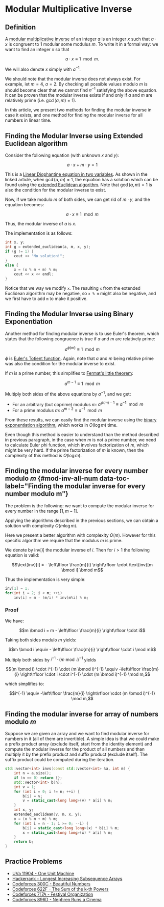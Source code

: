 # Modular Multiplicative Inverse

## Definition

A [modular multiplicative inverse](http://en.wikipedia.org/wiki/Modular_multiplicative_inverse) of an integer $a$ is an integer $x$ such that $a \cdot x$ is congruent to $1$ modular some modulus $m$.
To write it in a formal way: we want to find an integer $x$ so that 

$$a \cdot x \equiv 1 \mod m.$$

We will also denote $x$ simply with $a^{-1}$.

We should note that the modular inverse does not always exist. For example, let $m = 4$, $a = 2$. 
By checking all possible values modulo $m$ is should become clear that we cannot find $a^{-1}$ satisfying the above equation. 
It can be proven that the modular inverse exists if and only if $a$ and $m$ are relatively prime (i.e. $\gcd(a, m) = 1$).

In this article, we present two methods for finding the modular inverse in case it exists, and one method for finding the modular inverse for all numbers in linear time.

## Finding the Modular Inverse using Extended Euclidean algorithm

Consider the following equation (with unknown $x$ and $y$):

$$a \cdot x + m \cdot y = 1$$

This is a [Linear Diophantine equation in two variables](linear-diophantine-equation.md).
As shown in the linked article, when $\gcd(a, m) = 1$, the equation has a solution which can be found using the [extended Euclidean algorithm](http://en.wikipedia.org/wiki/Extended_Euclidean_algorithm).
Note that $\gcd(a, m) = 1$ is also the condition for the modular inverse to exist.

Now, if we take modulo $m$ of both sides, we can get rid of $m \cdot y$, and the equation becomes:

$$a \cdot x \equiv 1 \mod m$$

Thus, the modular inverse of $a$ is $x$.

The implementation is as follows:

```cpp
int x, y;
int g = extended_euclidean(a, m, x, y);
if (g != 1) {
    cout << "No solution!";
}
else {
    x = (x % m + m) % m;
    cout << x << endl;
}
```

Notice that we way we modify `x`.
The resulting `x` from the extended Euclidean algorithm may be negative, so `x % m` might also be negative, and we first have to add `m` to make it positive.

## Finding the Modular Inverse using Binary Exponentiation

Another method for finding modular inverse is to use Euler's theorem, which states that the following congruence is true if $a$ and $m$ are relatively prime:

$$a^{\phi (m)} \equiv 1 \mod m$$

$\phi$ is [Euler's Totient function](phi-function.md).
Again, note that $a$ and $m$ being relative prime was also the condition for the modular inverse to exist.

If $m$ is a prime number, this simplifies to [Fermat's little theorem](http://en.wikipedia.org/wiki/Fermat's_little_theorem):

$$a^{m - 1} \equiv 1 \mod m$$

Multiply both sides of the above equations by $a^{-1}$, and we get:

* For an arbitrary (but coprime) modulus $m$: $a ^ {\phi (m) - 1} \equiv a ^{-1} \mod m$
* For a prime modulus $m$: $a ^ {m - 2} \equiv a ^ {-1} \mod m$

From these results, we can easily find the modular inverse using the [binary exponentiation algorithm](binary-exp.md), which works in $O(\log m)$ time.

Even though this method is easier to understand than the method described in previous paragraph, in the case when $m$ is not a prime number, we need to calculate Euler phi function, which involves factorization of $m$, which might be very hard. If the prime factorization of $m$ is known, then the complexity of this method is $O(\log m)$.

## Finding the modular inverse for every number modulo $m$ {#mod-inv-all-num data-toc-label="Finding the modular inverse for every number modulo m"}

The problem is the following: 
we want to compute the modular inverse for every number in the range $[1, m-1]$.

Applying the algorithms described in the previous sections, we can obtain a solution with complexity $O(m \log m)$. 

Here we present a better algorithm with complexity $O(m)$.
However for this specific algorithm we require that the modulus $m$ is prime.

We denote by $\text{inv}[i]$ the modular inverse of $i$. Then for $i > 1$ the following equation is valid:

$$\text{inv}[i] = - \left\lfloor \frac{m}{i} \right\rfloor \cdot \text{inv}[m \bmod i] \bmod m$$

Thus the implementation is very simple:

```cpp
inv[1] = 1;
for(int i = 2; i < m; ++i)
    inv[i] = m - (m/i) * inv[m%i] % m;
```

### Proof

We have:

$$m \bmod i = m -  \left\lfloor \frac{m}{i} \right\rfloor \cdot i$$

Taking both sides modulo $m$ yields:

$$m \bmod i \equiv - \left\lfloor \frac{m}{i} \right\rfloor \cdot i \mod m$$

Multiply both sides by $i^{-1} \cdot (m \bmod i)^{-1}$ yields

$$(m \bmod i) \cdot i^{-1} \cdot (m \bmod i)^{-1} \equiv -\left\lfloor \frac{m}{i} \right\rfloor \cdot i \cdot i^{-1} \cdot (m \bmod i)^{-1} \mod m,$$

which simplifies to:

$$i^{-1} \equiv -\left\lfloor \frac{m}{i} \right\rfloor \cdot (m \bmod i)^{-1} \mod m,$$

## Finding the modular inverse for array of numbers modulo $m$

Suppose we are given an array and we want to find modular inverse for numbers in it (all of them are invertible). A simple idea is that we could make a prefix product array (exclude itself, start from the identity element) and compute the modular inverse for the product of all numbers and than multiply it by the prefix product and suffix product (exclude itself). The suffix product could be computed during the iteration.

```cpp
std::vector<int> invs(const std::vector<int> &a, int m) {
    int n = a.size();
    if (n == 0) return {};
    std::vector<int> b(n);
    int v = 1;
    for (int i = 0; i != n; ++i) {
        b[i] = v;
        v = static_cast<long long>(v) * a[i] % m;
    }
    int x, y;
    extended_euclidean(v, m, x, y);
    x = (x % m + m) % m;
    for (int i = n - 1; i >= 0; --i) {
        b[i] = static_cast<long long>(x) * b[i] % m;
        x = static_cast<long long>(x) * a[i] % m;
    }
    return b;
}
```

## Practice Problems

* [UVa 11904 - One Unit Machine](https://uva.onlinejudge.org/index.php?option=com_onlinejudge&Itemid=8&page=show_problem&problem=3055)
* [Hackerrank - Longest Increasing Subsequence Arrays](https://www.hackerrank.com/contests/world-codesprint-5/challenges/longest-increasing-subsequence-arrays)
* [Codeforces 300C - Beautiful Numbers](http://codeforces.com/problemset/problem/300/C)
* [Codeforces 622F - The Sum of the k-th Powers](http://codeforces.com/problemset/problem/622/F)
* [Codeforces 717A - Festival Organization](http://codeforces.com/problemset/problem/717/A)
* [Codeforces 896D - Nephren Runs a Cinema](http://codeforces.com/problemset/problem/896/D)
